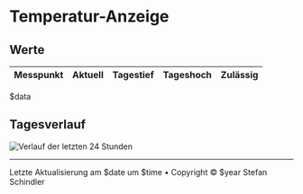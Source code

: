 # Temperatur-Anzeige
## Werte
Messpunkt | Aktuell | Tagestief | Tageshoch | Zulässig
--- | --- | --- | --- | ---
$data

## Tagesverlauf
![Verlauf der letzten 24 Stunden](plot.png)

---
    
Letzte Aktualisierung am $date um $time • Copyright © $year Stefan Schindler
